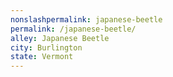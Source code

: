 ```yaml
---
﻿nonslashpermalink: japanese-beetle
permalink: /japanese-beetle/
alley: Japanese Beetle
city: Burlington
state: Vermont
---
```

